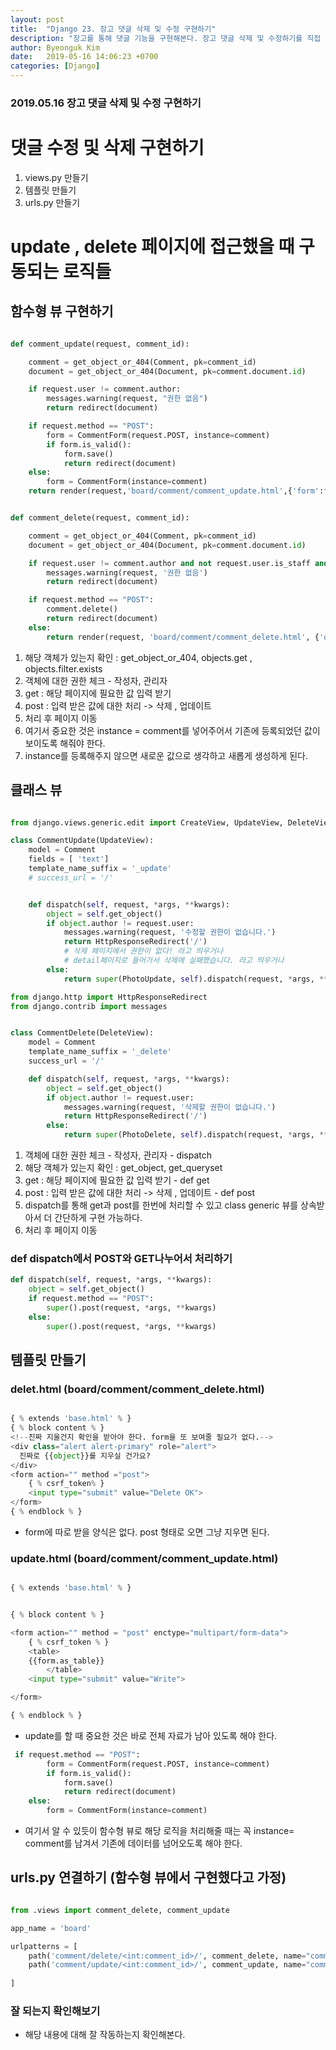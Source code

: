 ```yaml
---
layout: post
title:  "Django 23. 장고 댓글 삭제 및 수정 구현하기"
description: "장고를 통해 댓글 기능을 구현해본다. 장고 댓글 삭제 및 수정하기를 직접 구현해본다. 댓글 삭제하기 댓글 수정하기"
author: Byeonguk Kim
date:   2019-05-16 14:06:23 +0700
categories: [Django]
---
```


### 2019.05.16 장고 댓글 삭제 및 수정 구현하기


# 댓글 수정 및 삭제 구현하기

1. views.py 만들기
2. 템플릿 만들기
3. urls.py  만들기

# update , delete 페이지에 접근했을 때 구동되는 로직들

## 함수형 뷰 구현하기

```python

def comment_update(request, comment_id):

    comment = get_object_or_404(Comment, pk=comment_id)
    document = get_object_or_404(Document, pk=comment.document.id)

    if request.user != comment.author:
        messages.warning(request, "권한 없음")
        return redirect(document)

    if request.method == "POST":
        form = CommentForm(request.POST, instance=comment)
        if form.is_valid():
            form.save()
            return redirect(document)
    else:
        form = CommentForm(instance=comment)
    return render(request,'board/comment/comment_update.html',{'form':form})


def comment_delete(request, comment_id):

    comment = get_object_or_404(Comment, pk=comment_id)
    document = get_object_or_404(Document, pk=comment.document.id)

    if request.user != comment.author and not request.user.is_staff and request.user != document.author:
        messages.warning(request, '권한 없음')
        return redirect(document)

    if request.method == "POST":
        comment.delete()
        return redirect(document)
    else:
        return render(request, 'board/comment/comment_delete.html', {'object':comment})

```   

1. 해당 객체가 있는지 확인 : get_object_or_404, objects.get , objects.filter.exists
2. 객체에 대한 권한 체크 - 작성자, 관리자
3. get : 해당 페이지에 필요한 값 입력 받기
4. post : 입력 받은 값에 대한 처리 -> 삭제 , 업데이트
5. 처리 후 페이지 이동
6. 여기서 중요한 것은 instance = comment를 넣어주어서 기존에 등록되었던 값이 보이도록 해줘야 한다.
7. instance를 등록해주지 않으면 새로운 값으로 생각하고 새롭게 생성하게 된다.

## 클래스 뷰

```python

from django.views.generic.edit import CreateView, UpdateView, DeleteView

class CommentUpdate(UpdateView):
    model = Comment
    fields = [ 'text']
    template_name_suffix = '_update'
    # success_url = '/'


    def dispatch(self, request, *args, **kwargs):
        object = self.get_object()
        if object.author != request.user:
            messages.warning(request, '수정할 권한이 없습니다.')
            return HttpResponseRedirect('/')
            # 삭제 페이지에서 권한이 없다! 라고 띄우거나
            # detail페이지로 들어가서 삭제에 실패했습니다. 라고 띄우거나
        else:
            return super(PhotoUpdate, self).dispatch(request, *args, **kwargs)

from django.http import HttpResponseRedirect
from django.contrib import messages


class CommentDelete(DeleteView):
    model = Comment
    template_name_suffix = '_delete' 
    success_url = '/'

    def dispatch(self, request, *args, **kwargs):
        object = self.get_object()
        if object.author != request.user:
            messages.warning(request, '삭제할 권한이 없습니다.')
            return HttpResponseRedirect('/')
        else:
            return super(PhotoDelete, self).dispatch(request, *args, **kwargs)
```

1. 객체에 대한 권한 체크 - 작성자, 관리자 - dispatch
2. 해당 객체가 있는지 확인 : get_object, get_queryset
3. get : 해당 페이지에 필요한 값 입력 받기 - def get
4. post : 입력 받은 값에 대한 처리 -> 삭제 , 업데이트 - def post
5. dispatch를 통해 get과 post를 한번에 처리할 수 있고 class generic 뷰를 상속받아서 더 간단하게 구현 가능하다.
6. 처리 후 페이지 이동


### def dispatch에서 POST와 GET나누어서 처리하기 

```python
def dispatch(self, request, *args, **kwargs):
    object = self.get_object()
    if request.method == "POST":
        super().post(request, *args, **kwargs)
    else:   
        super().post(request, *args, **kwargs)
```  

## 템플릿 만들기

### delet.html (board/comment/comment_delete.html)

```python

{ % extends 'base.html' % }
{ % block content % }
<!--진짜 지울건지 확인을 받아야 한다. form을 또 보여줄 필요가 없다.-->
<div class="alert alert-primary" role="alert">
  진짜로 {{object}}를 지우실 건가요?
</div>
<form action="" method ="post">
    { % csrf_token% }
    <input type="submit" value="Delete OK">
</form>
{ % endblock % }

```

* form에 따로 받을 양식은 없다. post 형태로 오면 그냥 지우면 된다.

### update.html (board/comment/comment_update.html)

```python

{ % extends 'base.html' % }


{ % block content % }

<form action="" method = "post" enctype="multipart/form-data">
    { % csrf_token % }
    <table>
    {{form.as_table}}
        </table>
    <input type="submit" value="Write">

</form>

{ % endblock % }

```

* update를 할 때 중요한 것은 바로 전체 자료가 남아 있도록 해야 한다.

```python
 if request.method == "POST":
        form = CommentForm(request.POST, instance=comment)
        if form.is_valid():
            form.save()
            return redirect(document)
    else:
        form = CommentForm(instance=comment)
```

* 여기서 알 수 있듯이 함수형 뷰로 해당 로직을 처리해줄 때는 꼭 instance= comment를 남겨서 기존에 데이터를 넘어오도록 해야 한다.


## urls.py 연결하기 (함수형 뷰에서 구현했다고 가정)

```python

from .views import comment_delete, comment_update

app_name = 'board'

urlpatterns = [
    path('comment/delete/<int:comment_id>/', comment_delete, name="comment_delete"),
    path('comment/update/<int:comment_id>/', comment_update, name="comment_update"),
 
]

```
 

### 잘 되는지 확인해보기
* 해당 내용에 대해 잘 작동하는지 확인해본다.

